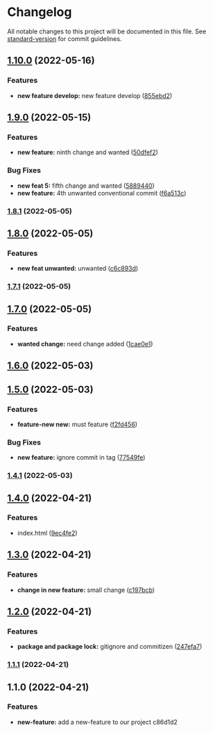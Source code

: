 # Changelog

All notable changes to this project will be documented in this file. See [standard-version](https://github.com/conventional-changelog/standard-version) for commit guidelines.

## [1.10.0](https://github.com/djdonmil/changelog2/compare/v1.9.0...v1.10.0) (2022-05-16)


### Features

* **new feature develop:** new feature develop ([855ebd2](https://github.com/djdonmil/changelog2/commit/855ebd298692e636196d9f8add8c7fcf905a02df))

## [1.9.0](https://github.com/djdonmil/changelog2/compare/v1.8.1...v1.9.0) (2022-05-15)


### Features

* **new feature:** ninth change and wanted ([50dfef2](https://github.com/djdonmil/changelog2/commit/50dfef273717ccbc64cd600c84c203dff44c1837))


### Bug Fixes

* **new feat 5:** fifth change and wanted ([5889440](https://github.com/djdonmil/changelog2/commit/5889440e5387dc863ab90f193ebcee4445de3623))
* **new feature:** 4th unwanted conventional commit ([f6a513c](https://github.com/djdonmil/changelog2/commit/f6a513c267aaf1b8ef5c0d1d891ccc2e3f34a55f))

### [1.8.1](https://github.com/djdonmil/changelog2/compare/v1.8.0...v1.8.1) (2022-05-05)

## [1.8.0](https://github.com/djdonmil/changelog2/compare/v1.7.1...v1.8.0) (2022-05-05)


### Features

* **new feat unwanted:** unwanted ([c6c893d](https://github.com/djdonmil/changelog2/commit/c6c893d6e3d6a9b1111d95c1c8530f3a6a66ba1f))

### [1.7.1](https://github.com/djdonmil/changelog2/compare/v1.7.0...v1.7.1) (2022-05-05)

## [1.7.0](https://github.com/djdonmil/changelog2/compare/v1.6.0...v1.7.0) (2022-05-05)


### Features

* **wanted change:** need change added ([1cae0e1](https://github.com/djdonmil/changelog2/commit/1cae0e1822b2c71d620e444066b17fd75e259a23))

## [1.6.0](https://github.com/djdonmil/changelog2/compare/v1.5.0...v1.6.0) (2022-05-03)

## [1.5.0](https://github.com/djdonmil/changelog2/compare/v1.4.1...v1.5.0) (2022-05-03)


### Features

* **feature-new new:** must feature ([f2fd456](https://github.com/djdonmil/changelog2/commit/f2fd456d190916702e801a733b92c2ee08d82b99))


### Bug Fixes

* **new feature:** ignore commit in tag ([77549fe](https://github.com/djdonmil/changelog2/commit/77549fe270db95be45a4dc03ec1502c7b69ef192))

### [1.4.1](https://github.com/djdonmil/changelog2/compare/v1.4.0...v1.4.1) (2022-05-03)

## [1.4.0](https://github.com/djdonmil/changelog2/compare/v1.3.0...v1.4.0) (2022-04-21)


### Features

* index.html ([9ec4fe2](https://github.com/djdonmil/changelog2/commit/9ec4fe2cba0aef1a0284a25143e332ddb3eb191a))

## [1.3.0](https://github.com/djdonmil/changelog2/compare/v1.2.0...v1.3.0) (2022-04-21)


### Features

* **change in new feature:** small change ([c197bcb](https://github.com/djdonmil/changelog2/commit/c197bcbd9d77be6383dd22257470a40d6e11c541))

## [1.2.0](https://github.com/djdonmil/changelog2/compare/v1.1.1...v1.2.0) (2022-04-21)


### Features

* **package and package lock:** gitignore and commitizen ([247efa7](https://github.com/djdonmil/changelog2/commit/247efa77a9836cf22da12278d4d393459e9ebefc))

### [1.1.1](https://github.com/djdonmil/changelog2/compare/v1.1.0...v1.1.1) (2022-04-21)

## 1.1.0 (2022-04-21)


### Features

* **new-feature:** add a new-feature to our project c86d1d2
